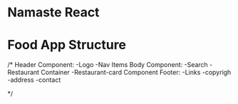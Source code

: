 # Namaste React 

# Food App Structure

/*
    Header Component:
        -Logo
        -Nav Items
    Body Component:
        -Search
        -Restaurant Container
            -Restaurant-card Component
    Footer: 
        -Links
        -copyrigh
        -address
        -contact

*/